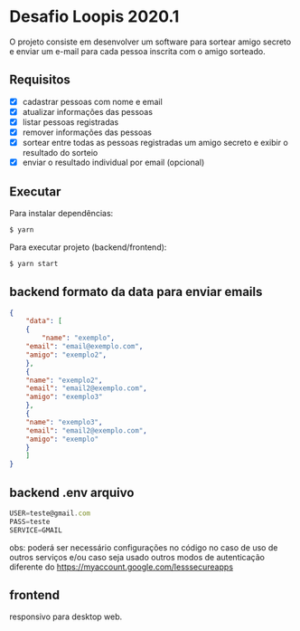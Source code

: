 # Desafio Loopis 2020.1

O projeto consiste em desenvolver um software para sortear amigo secreto e enviar um e-mail para cada pessoa inscrita com o amigo sorteado.

## Requisitos

- [x] cadastrar pessoas com nome e email
- [x] atualizar informações das pessoas
- [x] listar pessoas registradas
- [x] remover informações das pessoas
- [x] sortear entre todas as pessoas registradas um amigo secreto e exibir o resultado do sorteio
- [x] enviar o resultado individual por email (opcional)

## Executar
Para instalar dependências:
```bash
$ yarn
```
Para executar projeto (backend/frontend):
```bash
$ yarn start
```

## backend formato da data para enviar emails
```json
{
    "data": [
	{
        "name": "exemplo",
	"email": "email@exemplo.com",
	"amigo": "exemplo2",
 	},
	{
	"name": "exemplo2",
	"email": "email2@exemplo.com",
	"amigo": "exemplo3"
 	},
	{
	"name": "exemplo3",
	"email": "email2@exemplo.com",
	"amigo": "exemplo"
 	}
    ]
}
```

## backend .env arquivo
```js
USER=teste@gmail.com
PASS=teste
SERVICE=GMAIL
````
obs: poderá ser necessário configurações no código no caso de uso de outros serviços e/ou caso seja usado outros modos de autenticação diferente do https://myaccount.google.com/lesssecureapps

## frontend
responsivo para desktop web.
